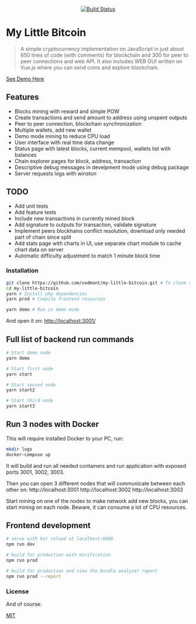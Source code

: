 <p align="center">
<a href="https://travis-ci.org/vedmant/my-little-bitcoin"><img src="https://travis-ci.org/vedmant/my-little-bitcoin.svg?branch=master" alt="Build Status"></a>
</p>

# My Little Bitcoin

> A simple cryptocurrency implementation on JavaScript in just about 650 lines of code (with comments) for blockchain and 300 for peer to peer connections and web API. It also includes WEB GUI written on Vue.js where you can send coins and explore blockchain.

[See Demo Here](https://my-little-bitcoin.vedmant.com/)

## Features

- Blocks mining with reward and simple POW
- Create transactions and send amount to address using unspent outputs
- Peer to peer connection, blockchain synchronization
- Multiple wallets, add new wallet
- Demo mode mining to reduce CPU load
- User interface with real time data change
- Status page with latest blocks, current mempool, wallets list with balances
- Chain explorer pages for block, address, transaction
- Descriptive debug messages in develpment mode using debug package
- Server requests logs with winston

## TODO

- Add unit tests
- Add feature tests
- Include new transactions in currently mined block
- Add signature to outputs for transaction, validate signature
- Implement peers blockhains conflict resolution, download only needed part of chain since split
- Add stats page with charts in UI, use separate chart module to cache chart data on server
- Automatic difficulty adjustment to match 1 minute block time

### Installation ###

```bash
git clone https://github.com/vedmant/my-little-bitcoin.git # To clone repo
cd my-little-bitcoin
yarn # Install php dependencies
yarn prod # Compile frontend resources

yarn demo # Run in demo mode
```

And open it on: [http://localhost:3001/](http://localhost:3001/)

## Full list of backend run commands

```bash
# Start demo node
yarn demo

# Start first node
yarn start

# Start second node
yarn start2

# Start third node
yarn start3
```

## Run 3 nodes with Docker

This will require installed Docker to your PC, run:

```bash
mkdir logs
docker-compose up
```

It will build and run all needed containers and run application with exposed ports 3001, 3002, 3003.

Then you can open 3 different nodes that will communicate between each other on:
http://localhost:3001
http://localhost:3002
http://localhost:3003

Start mining on one of the nodes to make network add new blocks, you can start mining on each node. Beware, it can consume a lot of CPU resources.

## Frontend development

```bash
# serve with hot reload at localhost:8080
npm run dev

# build for production with minification
npm run prod

# build for production and view the bundle analyzer report
npm run prod --report
```

### License ###

And of course:

[MIT](LICENSE.md)

